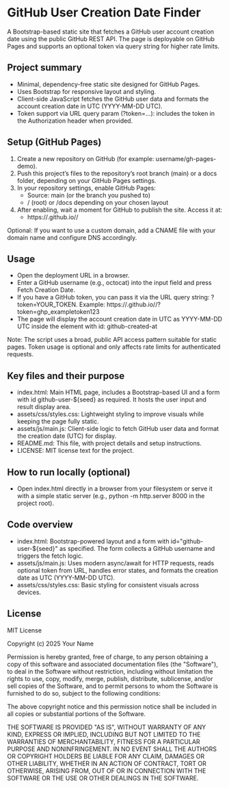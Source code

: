 # GitHub User Creation Date Finder

A Bootstrap-based static site that fetches a GitHub user account creation date using the public GitHub REST API. The page is deployable on GitHub Pages and supports an optional token via query string for higher rate limits.

## Project summary
- Minimal, dependency-free static site designed for GitHub Pages.
- Uses Bootstrap for responsive layout and styling.
- Client-side JavaScript fetches the GitHub user data and formats the account creation date in UTC (YYYY-MM-DD UTC).
- Token support via URL query param (?token=...): includes the token in the Authorization header when provided.

## Setup (GitHub Pages)
1. Create a new repository on GitHub (for example: username/gh-pages-demo).
2. Push this project’s files to the repository’s root branch (main) or a docs folder, depending on your GitHub Pages settings.
3. In your repository settings, enable GitHub Pages:
   - Source: main (or the branch you pushed to)
   - / (root) or /docs depending on your chosen layout
4. After enabling, wait a moment for GitHub to publish the site. Access it at:
   - https://<your-username>.github.io/<repository-name>/

Optional: If you want to use a custom domain, add a CNAME file with your domain name and configure DNS accordingly.

## Usage
- Open the deployment URL in a browser.
- Enter a GitHub username (e.g., octocat) into the input field and press Fetch Creation Date.
- If you have a GitHub token, you can pass it via the URL query string: ?token=YOUR_TOKEN. Example:
  https://<your-username>.github.io/<repository-name>/?token=ghp_exampletoken123
- The page will display the account creation date in UTC as YYYY-MM-DD UTC inside the element with id:
  github-created-at

Note: The script uses a broad, public API access pattern suitable for static pages. Token usage is optional and only affects rate limits for authenticated requests.

## Key files and their purpose
- index.html: Main HTML page, includes a Bootstrap-based UI and a form with id github-user-${seed} as required. It hosts the user input and result display area.
- assets/css/styles.css: Lightweight styling to improve visuals while keeping the page fully static.
- assets/js/main.js: Client-side logic to fetch GitHub user data and format the creation date (UTC) for display.
- README.md: This file, with project details and setup instructions.
- LICENSE: MIT license text for the project.

## How to run locally (optional)
- Open index.html directly in a browser from your filesystem or serve it with a simple static server
  (e.g., python -m http.server 8000 in the project root).

## Code overview
- index.html: Bootstrap-powered layout and a form with id="github-user-${seed}" as specified. The form collects a GitHub username and triggers the fetch logic.
- assets/js/main.js: Uses modern async/await for HTTP requests, reads optional token from URL, handles error states, and formats the creation date as UTC (YYYY-MM-DD UTC).
- assets/css/styles.css: Basic styling for consistent visuals across devices.

## License
MIT License

Copyright (c) 2025 Your Name

Permission is hereby granted, free of charge, to any person obtaining a copy
of this software and associated documentation files (the "Software"), to deal
in the Software without restriction, including without limitation the rights
to use, copy, modify, merge, publish, distribute, sublicense, and/or sell copies
of the Software, and to permit persons to whom the Software is furnished to do so,
subject to the following conditions:

The above copyright notice and this permission notice shall be included in all copies or substantial portions of the Software.

THE SOFTWARE IS PROVIDED "AS IS", WITHOUT WARRANTY OF ANY KIND, EXPRESS OR IMPLIED, INCLUDING
BUT NOT LIMITED TO THE WARRANTIES OF MERCHANTABILITY, FITNESS FOR A PARTICULAR PURPOSE AND NONINFRINGEMENT. IN NO EVENT SHALL THE
AUTHORS OR COPYRIGHT HOLDERS BE LIABLE FOR ANY CLAIM, DAMAGES OR OTHER LIABILITY, WHETHER IN AN ACTION OF CONTRACT, TORT OR OTHERWISE, ARISING FROM, OUT OF OR IN CONNECTION WITH THE SOFTWARE OR THE USE OR OTHER DEALINGS IN THE SOFTWARE.
